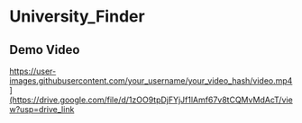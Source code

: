 # University_Finder

## Demo Video

https://user-images.githubusercontent.com/your_username/your_video_hash/video.mp4](https://drive.google.com/file/d/1zOO9tpDjFYjJf1lAmf67v8tCQMvMdAcT/view?usp=drive_link

